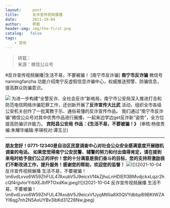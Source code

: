 ```yaml
---
layout:     post
title:      反诈宣传视频展播
date:       2021-10-04
author:     转载
header-img: img/the-first.png
catalog:   false
tags:
    - 其他
---
```


<blockquote><p>转载：<br>
来源：微信公众号</p></blockquote>

#反诈宣传视频展播|生活不易，不要被骗！
[南宁市反诈骗]
**南宁市反诈骗**
微信号nanningfanzha
功能介绍南宁反虚假信息诈骗中心，权威推送预警、防骗信息，提高群众防骗意识。

![]({{site.baseurl}}/postimg/m6vdLvvo6W5iaqtFlbC2aKtxz0cgAUufMCLNZjTFq3atj7KNzA5jndiaFCUL151ExlvRyBicqsE2ibqpx1OibZrS54A.gif)
为进一步构建“全警反诈、全社会反诈”新格局，南宁市公安局深入推进打击和防范电信网络诈骗犯罪工作，还创新开展了**反诈宣传大比武**
活动，组织全市各级公安机关创作了一批寓教于乐、通俗易懂的反诈宣传作品。
我们通过“南宁市反诈骗”微信公众号对其中优秀作品进行展播，一起来边学边get反诈新“姿势”，全方位提高防骗识诈能力。
**宾阳县公安局**
**作品：《生活不易，不要被骗！》**
(审核:杨俊责编:朱耀华编辑:李瑛校对:谭玉兰)
***
******朋友您好！0771-12340是****自治区民意调查中心对社会公众安全感满意度开展随机调查的电话。**
**如果您觉得南宁公安民警、辅警的努力和付出值得肯定，请在接到来电时给予我们公正的评价！您的十分满意是我们奋斗的目标，您的支持将激励我们不断改进工作，提升服务！感谢您的帮助，欢迎您的监督！**
![]({{site.baseurl}}/postimg/m6vdLvvo6W59ZhFUL47AxubV5J9eicxVfeSQib8vSmVVKag6DgCakibnVGaXRN16TfOcn1K8fqzFkplNvtJX4JWWw.jpeg)![](2021-10-04
反诈宣传视频展播
生活不易，不要被骗！\\m6vdLvvo6W59ZhFUL47AxubV5J9eicxVf4kZjhuLnHDlEfI3BMvdjckxLqzr2hcQf4rgvlorYrbXEJbfPTOxdKw.jpeg)![](2021-10-04
反诈宣传视频展播
生活不易，不要被骗！\\m6vdLvvo6W59ZhFUL47AxubV5J9eicxVfJyqMtIIia8X0QVYdbbpB9BKtWZAYI6qg7nh2N5AxUYBv3ibKd31Z28Nw.jpeg)
